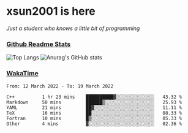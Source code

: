 # xsun2001 is here

*Just a student who knows a little bit of programming*

### [Github Readme Stats](https://github.com/anuraghazra/github-readme-stats)

![Top Langs](https://github-readme-stats.vercel.app/api/top-langs/?username=xsun2001&layout=compact&theme=radical) ![Anurag's GitHub stats](https://github-readme-stats.vercel.app/api?username=xsun2001&show_icons=true&theme=radical)

### [WakaTime](https://wakatime.com)

<!--START_SECTION:waka-->

```text
From: 12 March 2022 - To: 19 March 2022

C++          1 hr 23 mins    ██████████▓░░░░░░░░░░░░░░   43.32 %
Markdown     50 mins         ██████▒░░░░░░░░░░░░░░░░░░   25.93 %
YAML         21 mins         ██▓░░░░░░░░░░░░░░░░░░░░░░   11.11 %
TeX          16 mins         ██░░░░░░░░░░░░░░░░░░░░░░░   08.33 %
Fortran      10 mins         █▒░░░░░░░░░░░░░░░░░░░░░░░   05.33 %
Other        4 mins          ▓░░░░░░░░░░░░░░░░░░░░░░░░   02.36 %
```

<!--END_SECTION:waka-->
